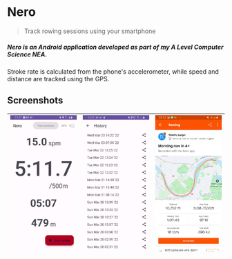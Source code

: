 # Nero

> Track rowing sessions using your smartphone

##### Nero is an Android application developed as part of my A Level Computer Science NEA. 

Stroke rate is calculated from the phone's accelerometer, while speed and distance are tracked using the GPS.

## Screenshots

|![](https://github.com/ZeevoX/nearow/raw/master/report/images/appworking.jpg)|![](https://github.com/ZeevoX/nearow/raw/master/report/images/viewsessions.jpg)|![](https://github.com/ZeevoX/nearow/raw/master/report/images/strava.jpg)|
|---|---|---|
